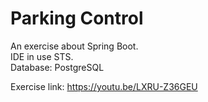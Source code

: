 # Parking Control

An exercise about Spring Boot. </br>
IDE in use STS. </br>
Database: PostgreSQL </br>

Exercise link: https://youtu.be/LXRU-Z36GEU
